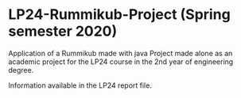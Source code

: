 # LP24-Rummikub-Project (Spring semester 2020)
Application of a Rummikub made with java
Project made alone as an academic project for the LP24 course in the 2nd year of engineering degree.

Information available in the LP24 report file.
